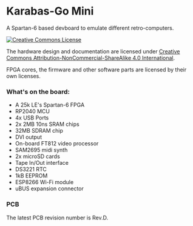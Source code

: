 # Karabas-Go Mini

A Spartan-6 based devboard to emulate different retro-computers.

[![Creative Commons License](https://i.creativecommons.org/l/by-nc-sa/4.0/88x31.png)](http://creativecommons.org/licenses/by-nc-sa/4.0/)

The hardware design and documentation are licensed under [Creative Commons Attribution-NonCommercial-ShareAlike 4.0 International](http://creativecommons.org/licenses/by-nc-sa/4.0/).

FPGA cores, the firmware and other software parts are licensed by their own licenses.

### What's on the board:

- A 25k LE's Spartan-6 FPGA
- RP2040 MCU
- 4x USB Ports
- 2x 2MB 10ns SRAM chips
- 32MB SDRAM chip
- DVI output
- On-board FT812 video processor
- SAM2695 midi synth
- 2x microSD cards
- Tape In/Out interface
- DS3221 RTC
- 1kB EEPROM
- ESP8266 Wi-Fi module
- uBUS expansion connector

### PCB 

The latest PCB revision number is Rev.D.


